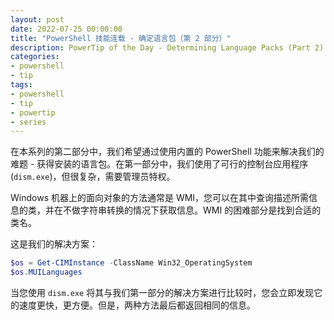 ```yaml
---
layout: post
date: 2022-07-25 00:00:00
title: "PowerShell 技能连载 - 确定语言包（第 2 部分）"
description: PowerTip of the Day - Determining Language Packs (Part 2)
categories:
- powershell
- tip
tags:
- powershell
- tip
- powertip
- series
---
```

在本系列的第二部分中，我们希望通过使用内置的 PowerShell 功能来解决我们的难题 - 获得安装的语言包。在第一部分中，我们使用了可行的控制台应用程序 (`dism.exe`)，但很复杂，需要管理员特权。

Windows 机器上的面向对象的方法通常是 WMI，您可以在其中查询描述所需信息的类，并在不做字符串转换的情况下获取信息。WMI 的困难部分是找到合适的类名。

这是我们的解决方案：

```powershell
$os = Get-CIMInstance -ClassName Win32_OperatingSystem
$os.MUILanguages
```

当您使用 `dism.exe` 将其与我们第一部分的解决方案进行比较时，您会立即发现它的速度更快，更方便。但是，两种方法最后都返回相同的信息。

<!--本文国际来源：[Determining Language Packs (Part 2)](https://community.idera.com/database-tools/powershell/powertips/b/tips/posts/determining-language-packs-part-2)-->

